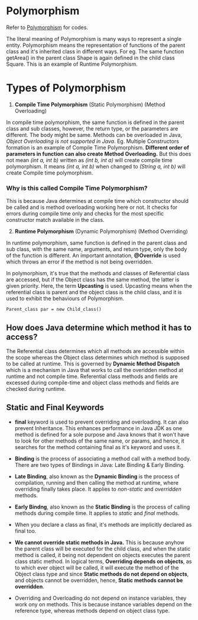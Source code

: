 # Polymorphism

Refer to <a href="Polymorphism.java">Polymorphism</a> for codes.

The literal meaning of Polymorphism is many ways to represent a single entity. Polymorphism means the representation of functions of the parent class and it's inherited class in different ways. For eg. The same function getArea() in the parent class Shape is again defined in the child class Square. This is an example of Runtime Polymorphism.

# Types of Polymorphism

1. **Compile Time Polymorphism** (Static Polymorphism) (Method Overloading)

In compile time polymorphism, the same function is defined in the parent class and sub classes, however, the return type, or the parameters are different. The body might be same. Methods can be overloaded in Java, *Object Overloading is not supported in Java*. Eg. Multiple Constructors formation is an example of Compile Time Polymorphism. **Different order of parameters in function can also create Method Overloading.** But this does not mean *(int a, int b)* written as *(int b, int a)* will create compile time polymorphism. It means *(int a, int b)* when changed to *(String a, int b)* will create Compile time polymorphism.

### Why is this called Compile Time Polymorphism?

This is because Java determines at compile time which constructor should be called and is method overloading working here or not. It checks for errors during compile time only and checks for the most specific constructor match available in the class.


2. **Runtime Polymorphism** (Dynamic Polymorphism) (Method Overriding) 

In runtime polymorphism, same function is defined in the parent class and sub class, with the same name, arguments, and return type, only the body of the function is different. An important annotation, **@Override** is used which throws an error if the method is not being overridden. 

In polymorphism, it's true that the methods and classes of Referential class are accessed, but if the Object class has the same method, the latter is given priority. Here, the term **Upcasting** is used. Upcasting means when the referential class is parent and the object class is the child class, and it is used to exhibit the behaviours of Polymorphism.

```
Parent_class par = new Child_class()
```

## How does Java determine which method it has to access?

The Referential class determines which all methods are accessible within the scope whereas the Object class determines which method is supposed to be called at runtime. This is governed by **Dynamic Method Dispatch** which is a mechanism in Java that works to call the overidden method at runtime and not compile time. Referential class methods and fields are excessed during compile-time and object class methods and fields are checked during runtime.

## Static and Final Keywords

- **final** keyword is used to prevent overriding and overloading. It can also prevent Inheritance. This enhances performance in Java JDK as one method is defined for a sole purpose and Java knows that it won't have to look for other methods of the same name, or params, and hence, it searches for the method containing final as it's keyword and uses it. 

- **Binding** is the process of associating a method call with a method body. There are two types of Bindings in Java: Late Binding & Early Binding.

- **Late Binding**, also known as the **Dynamic Binding** is the process of compilation, running and then calling the method at runtime, where overriding finally takes place. It applies to _non-static_ and _overridden_ methods.

- **Early Bindng**, also known as the **Static Binding** is the process of calling methods during compile time. It applies to _static_ and _final_ methods. 

- When you declare a class as final, it's methods are implicitly declared as final too.

- **We cannot override static methods in Java.** This is because anyhow the parent class will be executed for the child class, and when the static method is called, it being not dependent on objects executes the parent class static method. In logical terms, **Overriding depends on objects**, as to which ever object will be called, it will execute the method of the Object class type and since **Static methods do not depend on objects**, and objects cannot be overridden, hence, **Static methods cannot be overridden**.

- Overriding and Overloading do not depend on instance variables, they work ony on methods. This is because instance variables depend on the reference type, whereas methods depend on object class type.
